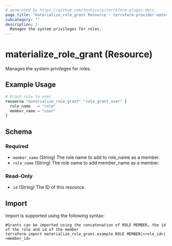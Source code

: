 ```yaml
---
# generated by https://github.com/hashicorp/terraform-plugin-docs
page_title: "materialize_role_grant Resource - terraform-provider-materialize"
subcategory: ""
description: |-
  Manages the system privileges for roles.
---
```


# materialize_role_grant (Resource)

Manages the system privileges for roles.

## Example Usage

```terraform
# Grant role to user
resource "materialize_role_grant" "role_grant_user" {
  role_name   = "role"
  member_name = "user"
}
```

<!-- schema generated by tfplugindocs -->
## Schema

### Required

- `member_name` (String) The role name to add to role_name as a member.
- `role_name` (String) The role name to add member_name as a member.

### Read-Only

- `id` (String) The ID of this resource.

## Import

Import is supported using the following syntax:

```shell
#Grants can be imported using the concatenation of ROLE MEMBER, the id of the role and id of the member 
terraform import materialize_role_grant.example ROLE MEMBER|<role_id>|<member_id>
```
